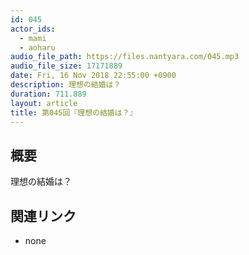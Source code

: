 ```yaml
---
id: 045
actor_ids:
  - mami
  - aoharu
audio_file_path: https://files.nantyara.com/045.mp3
audio_file_size: 17171889
date: Fri, 16 Nov 2018 22:55:00 +0900
description: 理想の結婚は？
duration: 711.889
layout: article
title: 第045回『理想の結婚は？』
---
```

## 概要

理想の結婚は？

## 関連リンク

* none
